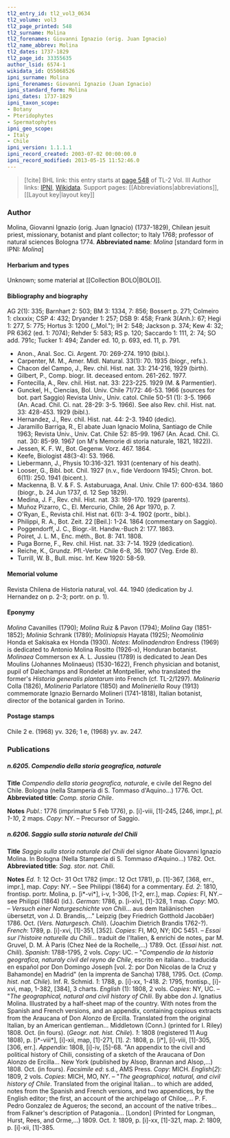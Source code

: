 ```yaml
---
tl2_entry_id: tl2_vol3_0634
tl2_volume: vol3
tl2_page_printed: 548
tl2_surname: Molina
tl2_forenames: Giovanni Ignazio (orig. Juan Ignacio)
tl2_name_abbrev: Molina
tl2_dates: 1737-1829
tl2_page_id: 33355635
author_lsid: 6574-1
wikidata_id: Q55068526
ipni_surname: Molina
ipni_forenames: Giovanni Ignazio (Juan Ignacio)
ipni_standard_form: Molina
ipni_dates: 1737-1829
ipni_taxon_scope: 
- Botany
- Pteridophytes
- Spermatophytes
ipni_geo_scope: 
- Italy
- Chile
ipni_version: 1.1.1.1
ipni_record_created: 2003-07-02 00:00:00.0
ipni_record_modified: 2013-05-15 11:52:46.0
---
```


> [!cite] BHL link: this entry starts at [page 548](https://www.biodiversitylibrary.org/page/33355635) of TL-2 Vol. III
> Author links: [IPNI](https://www.ipni.org/a/6574-1), [Wikidata](https://www.wikidata.org/wiki/Q55068526). Support pages: [[Abbreviations|abbreviations]], [[Layout key|layout key]]

### Author

Molina, Giovanni Ignazio (orig. Juan Ignacio) (1737-1829), Chilean jesuit priest, missionary, botanist and plant collector; to Italy 1768; professor of natural sciences Bologna 1774. 
**Abbreviated name**: *Molina* \[standard form in IPNI: *Molina*\]

#### Herbarium and types

Unknown; some material at [[Collection BOLO|BOLO]].

#### Bibliography and biography

AG 2(1): 335; Barnhart 2: 503; BM 3: 1334, 7: 856; Bossert p. 271; Colmeiro 1: clxxxix; CSP 4: 432; Dryander 1: 257; DSB 9: 458; Frank 3(Anh.): 67; Hegi 1: 277, 5: 775; Hortus 3: 1200 (,,Mol."); IH 2: 548; Jackson p. 374; Kew 4: 32; PR 6362 (ed. 1: 7074); Rehder 5: 583; RS p. 120; Saccardo 1: 111, 2: 74; SO add. 791c; Tucker 1: 494; Zander ed. 10, p. 693, ed. 11, p. 791.
- Anon., Anal. Soc. Ci. Argent. 70: 269-274. 1910 (bibl.).
- Carpenter, M. M., Amer. Midl. Natural. 33(1): 70. 1935 (biogr., refs.).
- Chacon del Campo, J., Rev. chil. Hist. nat. 33: 214-216, 1929 (birth).
- Gilbert, P., Comp. biogr. lit. deceased entom. 261-262. 1977.
- Fontecilla, A., Rev. chil. Hist. nat. 33: 223-225. 1929 (M. & Parmentier).
- Gunckel, H., Ciencias, Bol. Univ. Chile 71/72: 46-53. 1966 (sources for bot. part Saggio) Revista Univ., Univ. catol. Chile 50-51 (1): 3-5. 1966 (An. Acad. Chil. Ci. nat. 28-29: 3-5. 1966). See also Rev. chil. Hist. nat. 33: 428-453. 1929 (bibl.).
- Hernandez, J., Rev. chil. Hist. nat. 44: 2-3. 1940 (dedic).
- Jaramillo Barriga, R., El abate Juan Ignacio Molina, Santiago de Chile 1963; Revista Univ., Univ. Cat. Chile 52: 85-99. 1967 (An. Acad. Chil. Ci. nat. 30: 85-99. 1967 (on M's Memorie di storia naturale, 1821, 1822)).
- Jessen, K. F. W., Bot. Gegenw. Vorz. 467. 1864.
- Keefe, Biologist 48(3-4): 53. 1966.
- Liebermann, J., Physis 10:316-321. 1931 (centenary of his death).
- Looser, G., Bibl. bot. Chil. 1927 (n.v., fide Verdoorn 1945); Chron. bot. 6(11): 250. 1941 (bicent.).
- Mackenna, B. V. & F. S. Astaburuaga, Anal. Univ. Chile 17: 600-634. 1860 (biogr., b. 24 Jun 1737, d. 12 Sep 1829).
- Medina, J. F., Rev. chil. Hist. nat. 33: 169-170. 1929 (parents).
- Muñoz Pizarro, C., El. Mercurio, Chile, 26 Apr 1970, p. 7.
- O'Ryan, E., Revista chil. Hist nat. 6(1): 3-4. 1902 (portr., bibl.).
- Philippi, R. A., Bot. Zeit. 22 \[Beil.\]: 1-24. 1864 (commentary on Saggio).
- Poggendorff, J. C., Biogr.-lit. Handw.-Buch 2: 177. 1863.
- Poiret, J. L. M., Enc. méth., Bot. 8: 741. 1808.
- Puga Borne, F., Rev. chil. Hist. nat. 33: 7-14. 1929 (dedication).
- Reiche, K., Grundz. Pfl.-Verbr. Chile 6-8, 36. 1907 (Veg. Erde 8).
- Turrill, W. B., Bull. misc. Inf. Kew 1920: 58-59.

#### Memorial volume

Revista Chilena de Historia natural, vol. 44. 1940 (dedication by J. Hernandez on p. 2-3; portr. on p. 1).

#### Eponymy

*Molina* Cavanilles (1790); *Molina* Ruiz & Pavon (1794); *Molina* Gay (1851-1852); *Molinia* Schrank (1789); *Moliniopsis* Hayata (1925); *Neomolinia* Honda et Sakisaka ex Honda (1930). *Notes*: *Molinadendron* Endress (1969) is dedicated to Antonio Molina Rositto (1926-x), Honduran botanist. *Molinaea* Commerson ex A. L. Jussieu (1789) is dedicated to Jean Des Moulins (Johannes Molinaeus) (1530-1622), French physician and botanist, pupil of Dalechamps and Rondelet at Montpellier, who translated the former's *Historia generalis plantarum* into French (cf. TL-2/1297). *Molineria* Colla (1826), *Molineria* Parlatore (1850) and *Molineriella* Rouy (1913) commemorate Ignazio Bernardo Molineri (1741-1818), Italian botanist, director of the botanical garden in Torino.

#### Postage stamps

Chile 2 e. (1968) yv. 326; 1 e, (1968) yv. av. 247.

### Publications

##### n.6205. Compendio della storia geografica, naturale

**Title**
*Compendio della storia geografica, naturale*, e civile del Regno del Chile. Bologna (nella Stampería di S. Tommaso d'Aquino...) 1776. Oct.
**Abbreviated title**: *Comp. storia Chile*.

**Notes**
*Publ*.: 1776 (imprimatur 5 Feb 1776), p. \[i\]-viii, \[1\]-245, \[246, impr.\], *pl. 1-10*, 2 maps. *Copy*: NY. – Precursor of Saggio.

##### n.6206. Saggio sulla storia naturale del Chili

**Title**
*Saggio sulla storia naturale del Chili* del signor Abate Giovanni Ignazio Molina. In Bologna (Nella Stamperia di S. Tommaso d'Aquino...) 1782. Oct.
**Abbreviated title**: *Sag. stor. nat. Chili*.

**Notes**
*Ed. 1*: 12 Oct- 31 Oct 1782 (impr.: 12 Oct 1781), p. \[1\]-367, \[368, err., impr.\], map. *Copy*: NY. – See Philippi (1864) for a commentary.
*Ed. 2*: 1810, frontisp. portr. Molina, p. \[i\*-vi\*\], i-v, 1-306, \[1-2, err.\], map. *Copies*: FI, NY.– see Philippi (1864) (id.).
*German*: 1786, p. \[i-xiv\], \[1\]-328, 1 map. *Copy*: MO. – *Versuch einer Naturgeschichte von Chili*... aus dem Italiänischen übersetzt, von J. D. Brandis,..." Leipzig (bey Friedrich Gotthold Jacobäer) 1786. Oct. (*Vers. Naturgesch. Chili*). (Joachim Dietrich Brandis 1762-?).
*French*: 1789, p. \[i\]-xvi, \[1\]-351, \[352\]. *Copies*: FI, MO, NY; IDC 5451. – *Essai sur l'histoire naturelle du Chili*... traduit de l'Italien, & enrichi de notes, par M. Gruvel, D. M. À Paris (Chez Neé de la Rochelle,...) 1789. Oct. (*Essai hist. nat. Chili*).
*Spanish*: 1788-1795, 2 vols. *Copy*: UC. – "*Compendio de la historia geografica, naturaly civil del reyno de Chile*, escrito en italiano... traducida en español por Don Domingo Joseph \[vol. 2: por Don Nicolas de la Cruz y Bahamonde\] en Madrid" (en la imprenta de Sancha) 1788, 1795. Oct. (*Comp. hist. nat. Chile*). Inf. R. Schmid.
*1*: 1788, p. \[i\]-xx, 1-418.
*2*: 1795, frontisp., \[i\]-xvi, map, 1-382, \[384\], 3 charts.
*English* (1): 1808, 2 vols. *Copies*: NY, UC. – "*The geographical, natural and civil history of Chili*. By abbe don J. Ignatius Molina. Illustrated by a half-sheet map of the country. With notes from the Spanish and French versions, and an appendix, containing copious extracts from the Araucana of Don Alonzo de Ercilla. Translated from the original Italian, by an American gentleman... Middletown (Conn.) (printed for I. Riley) 1808. Oct. (in fours). (*Geogr. nat. hist. Chile*).
*1*: 1808 (registered 11 Aug 1808), p. \[i\*-viii\*\], \[i\]-xii, map, \[1\]-271, \[1\].
*2*: 1808, p. \[i\*\], \[i\]-viii, \[1\]-305, \[306, err.\].
*Appendix*: 1808, \[i\]-iv, \[5\]-68. "An appendix to the civil and political history of Chili, consisting of a sketch of the Araucana of Don Alonzo de Ercilla... New York (published by Alsop, Brannan and Alsop,...) 1808. Oct. (in fours).
*Facsimile ed*: s.d., AMS Press. *Copy*: MICH.
*English*(*2*): 1809, 2 vols. *Copies*: MICH, MO, NY. – "*The geographical, natural, and civil history of Chile*. Translated from the original Italian... to which are added, notes from the Spanish and French versions, and two appendices, by the English editor; the first, an account of the archipelago of Chiloe,... P. F. Pedro Gonzalez de Agueros; the second, an account of the native tribes... from Falkner's description of Patagonia... \[London\] (Printed for Longman, Hurst, Rees, and Orme,...) 1809. Oct.
*1*: 1809, p. \[i\]-xx, \[1\]-321, map.
*2*: 1809, p. \[i\]-xii, \[1\]-385.


